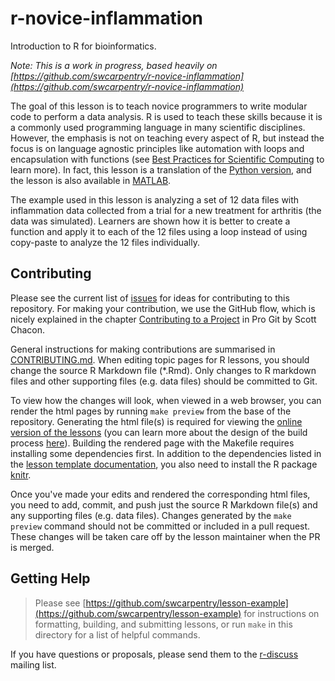 r-novice-inflammation
=====================

Introduction to R for bioinformatics.

_Note: This is a work in progress, based heavily on [https://github.com/swcarpentry/r-novice-inflammation](https://github.com/swcarpentry/r-novice-inflammation)_

The goal of this lesson is to teach novice programmers to write modular code to
perform a data analysis. R is used to teach these skills because it is a
commonly used programming language in many scientific disciplines. However, the
emphasis is not on teaching every aspect of R, but instead the focus is on
language agnostic principles like automation with loops and encapsulation with
functions (see [Best Practices for Scientific Computing][best-practices] to
learn more). In fact, this lesson is a translation of the [Python version][py],
and the lesson is also available in [MATLAB][].

The example used in this lesson is analyzing a set of 12 data files with
inflammation data collected from a trial for a new treatment for arthritis (the
data was simulated). Learners are shown how it is better to create a function
and apply it to each of the 12 files using a loop instead of using copy-paste
to analyze the 12 files individually.

[best-practices]: http://journals.plos.org/plosbiology/article?id=10.1371/journal.pbio.1001745
[py]: https://github.com/swcarpentry/python-novice-inflammation
[MATLAB]: https://github.com/swcarpentry/matlab-novice-inflammation

## Contributing

Please see the current list of [issues][] for ideas for contributing to this
repository. For making your contribution, we use the GitHub flow, which is
nicely explained in the chapter [Contributing to a Project][pro-git] in Pro Git
by Scott Chacon.

General instructions for making contributions are summarised in [CONTRIBUTING.md](https://github.com/swcarpentry/r-novice-inflammation/blob/gh-pages/CONTRIBUTING.md).
When editing topic pages for R lessons, you should change the source R Markdown
file (*.Rmd). Only changes to R markdown files and other supporting files (e.g. data files) should be committed to Git. 

To view how the changes will look, when viewed in a web browser, you can render the html pages by running `make preview` from the base of the repository. Generating the html file(s) is required for viewing the [online version of the lessons][online] (you can learn more about the design of the build process [here][design]). Building the rendered page with the Makefile requires installing some dependencies first. In addition to the dependencies listed in the [lesson template documentation][dependencies], you also need to install the R package [knitr][]. 

Once you've made your edits and rendered the corresponding html files,
you need to add, commit, and push just the source R Markdown file(s)
and any supporting files (e.g. data files). Changes generated by the `make preview` command should not be committed or included in a pull request. These changes will be taken care off by the lesson maintainer when the PR is merged.

[issues]: https://github.com/swcarpentry/r-novice-inflammation/issues
[pro-git]: http://git-scm.com/book/en/v2/GitHub-Contributing-to-a-Project
[dependencies]: https://github.com/swcarpentry/lesson-example#dependencies
[knitr]: http://cran.r-project.org/web/packages/knitr/index.html
[online]: http://swcarpentry.github.io/r-novice-inflammation/
[design]: https://github.com/swcarpentry/lesson-example/blob/gh-pages/DESIGN.md

## Getting Help

> Please see [https://github.com/swcarpentry/lesson-example](https://github.com/swcarpentry/lesson-example)
> for instructions on formatting, building, and submitting lessons,
> or run `make` in this directory for a list of helpful commands.

If you have questions or proposals, please send them to the [r-discuss][] mailing list.

[r-discuss]: http://lists.software-carpentry.org/mailman/listinfo/r-discuss_lists.software-carpentry.org
